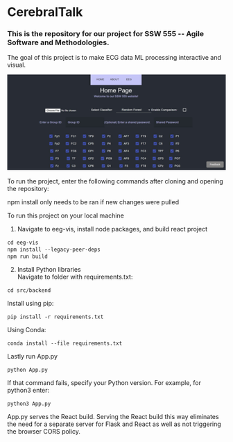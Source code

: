 # CerebralTalk

### This is the repository for our project for SSW 555 -- Agile Software and Methodologies.

The goal of this project is to make ECG data ML processing interactive and visual.

<img width="1407" alt="Screenshot of CerebralTalk homepage" src="https://github.com/jasonmccauley/CerebralTalk/blob/main/eeg-vis/src/images/demo.jpg">

To run the project, enter the following commands after cloning and opening the repository:


npm install only needs to be ran if new changes were pulled

To run this project on your local machine
1. Navigate to eeg-vis, install node packages, and build react project
```
cd eeg-vis
npm install --legacy-peer-deps
npm run build
```
2. Install Python libraries  
Navigate to folder with requirements.txt:
```
cd src/backend
```
Install using pip:
```
pip install -r requirements.txt
```
Using Conda:
```
conda install --file requirements.txt
```
Lastly run App.py
```
python App.py
```
If that command fails, specify your Python version. For example, for python3 enter:
```
python3 App.py
```

App.py serves the React build. Serving the React build this way eliminates the need for a separate server for Flask and React as well as not triggering the browser CORS policy.
